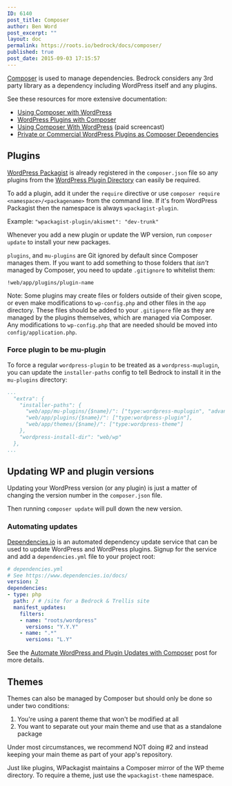 ```yaml
---
ID: 6140
post_title: Composer
author: Ben Word
post_excerpt: ""
layout: doc
permalink: https://roots.io/bedrock/docs/composer/
published: true
post_date: 2015-09-03 17:15:57
---
```

[Composer](http://getcomposer.org) is used to manage dependencies. Bedrock considers any 3rd party library as a dependency including WordPress itself and any plugins.

See these resources for more extensive documentation:

* [Using Composer with WordPress](https://roots.io/using-composer-with-wordpress/)
* [WordPress Plugins with Composer](https://roots.io/wordpress-plugins-with-composer/)
* [Using Composer With WordPress](https://roots.io/screencasts/using-composer-with-wordpress/) (paid screencast)
* [Private or Commercial WordPress Plugins as Composer Dependencies](https://roots.io/guides/private-or-commercial-wordpress-plugins-as-composer-dependencies/)

## Plugins

[WordPress Packagist](http://wpackagist.org/) is already registered in the `composer.json` file so any plugins from the [WordPress Plugin Directory](http://wordpress.org/plugins/) can easily be required.

To add a plugin, add it under the `require` directive or use `composer require <namespace>/<packagename>` from the command line. If it's from WordPress Packagist then the namespace is always `wpackagist-plugin`.

Example: `"wpackagist-plugin/akismet": "dev-trunk"`

Whenever you add a new plugin or update the WP version, run `composer update` to install your new packages.

`plugins`, and `mu-plugins` are Git ignored by default since Composer manages them. If you want to add something to those folders that *isn't* managed by Composer, you need to update `.gitignore` to whitelist them:

`!web/app/plugins/plugin-name`

Note: Some plugins may create files or folders outside of their given scope, or even make modifications to `wp-config.php` and other files in the `app` directory. These files should be added to your `.gitignore` file as they are managed by the plugins themselves, which are managed via Composer. Any modifications to `wp-config.php` that are needed should be moved into `config/application.php`.

### Force plugin to be mu-plugin

To force a regular `wordpress-plugin` to be treated as a `wordpress-muplugin`, you can update the `installer-paths` config to tell Bedrock to install it in the `mu-plugins` directory:

```yaml
...
  "extra": {
    "installer-paths": {
      "web/app/mu-plugins/{$name}/": ["type:wordpress-muplugin", "advanced-custom-fields/advanced-custom-fields-pro"],
      "web/app/plugins/{$name}/": ["type:wordpress-plugin"],
      "web/app/themes/{$name}/": ["type:wordpress-theme"]
    },
    "wordpress-install-dir": "web/wp"
  },
...
```

## Updating WP and plugin versions

Updating your WordPress version (or any plugin) is just a matter of changing the version number in the `composer.json` file.

Then running `composer update` will pull down the new version.

### Automating updates

[Dependencies.io](https://www.dependencies.io/) is an automated dependency update service that can be used to update WordPress and WordPress plugins. Signup for the service and add a `dependencies.yml` file to your project root:

```yaml
# dependencies.yml
# See https://www.dependencies.io/docs/
version: 2
dependencies:
- type: php
  path: / # /site for a Bedrock & Trellis site
  manifest_updates:
    filters:
    - name: "roots/wordpress"
      versions: "Y.Y.Y"
    - name: ".*"
      versions: "L.Y"
```

See the [Automate WordPress and Plugin Updates with Composer](https://roots.io/automate-wordpress-and-plugin-updates-with-composer/) post for more details.

## Themes

Themes can also be managed by Composer but should only be done so under two conditions:

1. You're using a parent theme that won't be modified at all
2. You want to separate out your main theme and use that as a standalone package

Under most circumstances, we recommend NOT doing #2 and instead keeping your main theme as part of your app's repository.

Just like plugins, WPackagist maintains a Composer mirror of the WP theme directory. To require a theme, just use the `wpackagist-theme` namespace.